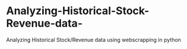 # Analyzing-Historical-Stock-Revenue-data-
Analyzing Historical Stock/Revenue data using webscrapping in python 
